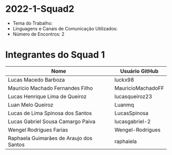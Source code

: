 # 2022-1-Squad2

- Tema do Trabalho:
- Linguagens e Canais de Comunicação Utilizados:
- Número de Encontros: 2

# Integrantes do Squad 1

| Nome                                    | Usuário GitHub    |
| --------------------------------------- | ----------------- |
| Lucas Macedo Barboza                    | luckx98           |
| Mauricio Machado Fernandes Filho        | MauricioMachadoFF |
| Lucas Henrique Lima de Queiroz          | lucasqueiroz23    |
| Luan Melo Queiroz                       | Luanmq            |
| Lucas de Lima Spinosa dos Santos        | LucasSpinosa      |
| Lucas Gabriel Sousa Camargo Paiva       | lucasgabriel-2    |
| Wengel Rodrigues Farias                 | Wengel-Rodrigues  |
| Raphaela Guimarães de Araujo dos Santos | raphaiela         |
